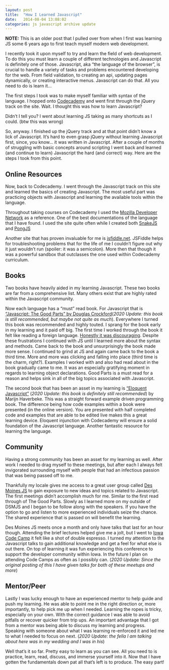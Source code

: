 ```yaml
---
layout: post
title:  "How I Learned Javascript"
date:   2014-08-04 13:08:02
categories: js javascript archive update
---
```

**NOTE:** This is an older post that I pulled over from when I first was learning JS some 6 years ago to first teach myself modern web development.

I recently took it upon myself to try and learn the field of web development. To do this you must learn a couple of different technologies and Javascript is definitely one of those. Javascript, aka “the language of the browser”, is crucial to handle a variety of tasks and problems encountered developing for the web. From field validation, to creating an api, updating pages dynamically, or creating interactive menus. Javascript can do that. All you need to do is learn it…

The first steps I took was to make myself familiar with syntax of the language. I hopped onto [Codecademy](https://www.codecademy.com/) and went first through the jQuery track on the site. Wait. I thought this was how to learn Javascript?

Didn’t I tell you? I went about learning JS taking as many shortcuts as I could. (btw this was wrong)

So, anyway. I finished up the jQuery track and at that point didn’t know a lick of Javascript.  It’s hard to even grasp jQuery without learning Javascript first, since, you know… it was written in Javascript. After a couple of months of struggling with basic concepts around scripting I went back and learned (and continue to learn) Javascript the hard (and correct) way. Here are the steps I took from this point.
## Online Resources
Now, back to Codecademy. I went through the Javascript track on this site and learned the basics of creating Javascript. The most useful part was practicing objects with Javascript and learning the available tools within the language.

Throughout taking courses on Codecademy I used the [Mozilla Developer Network](https://developer.mozilla.org/en-US/docs/Web/JavaScript) as a reference. One of the best documentations of the language that I have found. I used the site quite often while I created both [SnakeJS](https://github.com/andrew-schutt/snakejs) and [PongJS](https://github.com/andrew-schutt/pongjs)

Another site that has proven invaluable for me is [jsfiddle.net](https://jsfiddle.net).  JSFiddle helps for troubleshooting problems that for the life of me I couldn’t figure out why it just wouldn’t run (spoiler: it was a semicolon).  More then that though it was a powerful sandbox that outclasses the one used within Codecademy curriculum.
## Books
Two books have heavily aided in my learning Javascript.  These two books are far from a comprehensive list.  Many others exist that are highly rated within the Javascript community.

Now each language has a “must” read book.  For Javascript that is [“Javascript: The Good Parts” by Douglas Crockford](https://www.amazon.com/dp/0596517742/?tag=stackoverfl08-20)(*2020 Update: this book is still recommended, but maybe not quite as much*).  Everywhere I turned this book was recommended and highly touted. I sprang for the book early in my learning and it paid off big. The first time I worked through the book it felt like reading a foreign language. [Honestly it was discouraging](https://i.chzbgr.com/maxW500/667153664/hE447EFD9/). Despite these frustrations I continued with JS until I learned more about the syntax and methods. Came back to the book and unsurprisingly the book made more sense.  I continued to grind at JS and again came back to the book a third time. More and more was clicking and falling into place (third time is the charm, right?). Examples I worked with and also had read about in the book gradually came to me. It was an especially gratifying moment in regards to learning object declarations. Good Parts is a must read for a reason and helps sink in all of the big topics associated with Javascript.

The second book that has been an asset in my learning is [“Eloquent Javascript”](https://eloquentjavascript.net/) (*2020 Update: this book is definitely still recommended*) by Marijn Haverbeke. This was a straight forward example driven programming book.  The difference being how code examples within a book were presented (in the online version). You are presented with half completed code and examples that are able to be edited live makes this a great learning device. Eloquent injunction with Codecademy will ensure a solid foundation of the Javascript language. Another fantastic resource for learning the language.
## Community
Having a strong community has been an asset for my learning as well. After work I needed to drag myself to these meetings, but after each I always felt invigorated surrounding myself with people that had an infectious passion that was being passed off to me.

Thankfully my locale gives me access to a great user group called [Des Moines JS](http://dsmjs.com) to gain exposure to new ideas and topics related to Javascript. The first meetings didn’t accomplish much for me. Similar to the first read through of The Good Parts. Slowly as I learned more on my outside of DSMJS and I began to be follow along with the speakers. If you have the option to go and listen to more experienced individuals seize the chance.  The shared experience that is passed on will benefit the learning.

Des Moines JS meets once a month and only have talks that last for an hour though. Attending the brief lectures helped give me a jolt, but I went to [Iowa Code Camp](http://www.iowacodecamp.com/) it felt like a shot of double espresso. I turned my attention to the Javascript talks to gain additional knowledge and get a feel for what else is out there. On top of learning it was fun experiencing this conference to support the developer community within Iowa. In the future I plan on attending Code Camps as often as I possibly can. (*2020 Update: Since the original posting of this I have given talks for both of these meetups and more*)
## Mentor/Peer
Lastly I was lucky enough to have an experienced mentor to help guide and push my learning. He was able to point me in the right direction or, more importantly, to help pick me up when I needed. Learning the ropes is tricky, especially on your own. With the correct guidance I was able to avoid pitfalls or recover quicker from trip ups. An important advantage that I got from a mentor was being able to discuss my learning and progress. Speaking with someone about what I was learning re-enforced it and led me to what I needed to focus on next. (*2020 Update: the fella I am talking about here was in my wedding and I was in his*)

Well that’s it so far. Pretty easy to learn as you can see. All you need to is practice, learn, read, discuss, and immerse yourself into it. Now that I have gotten the fundamentals down pat all that’s left is to produce.  The easy part!
